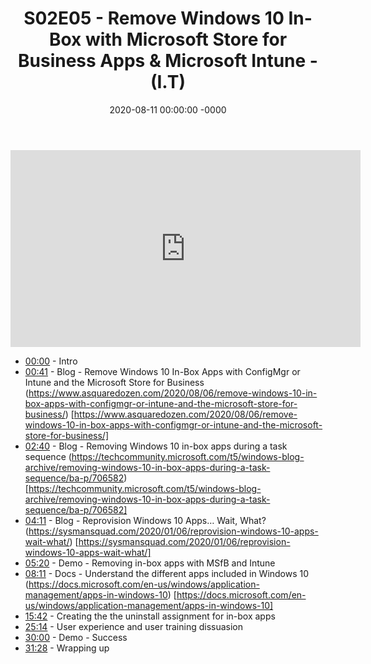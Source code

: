 ﻿---
layout: post
title: "S02E05 - Remove Windows 10 In-Box with Microsoft Store for Business Apps & Microsoft Intune - (I.T)"
date: 2020-08-11 00:00:00 -0000
categories:
---

<iframe loading="lazy" width="560" height="315" src="https://www.youtube.com/embed/isiPit7mJ-g" title="YouTube video player" frameborder="0" allow="accelerometer; autoplay; clipboard-write; encrypted-media; gyroscope; picture-in-picture" allowfullscreen></iframe>

* [00:00](https://www.youtube.com/watch?v=isiPit7mJ-g&t=0s) - Intro
* [00:41](https://www.youtube.com/watch?v=isiPit7mJ-g&t=41s) - Blog - Remove Windows 10 In-Box Apps with ConfigMgr or Intune and the Microsoft Store for Business
(https://www.asquaredozen.com/2020/08/06/remove-windows-10-in-box-apps-with-configmgr-or-intune-and-the-microsoft-store-for-business/) [https://www.asquaredozen.com/2020/08/06/remove-windows-10-in-box-apps-with-configmgr-or-intune-and-the-microsoft-store-for-business/]
* [02:40](https://www.youtube.com/watch?v=isiPit7mJ-g&t=160s) - Blog - Removing Windows 10 in-box apps during a task sequence
(https://techcommunity.microsoft.com/t5/windows-blog-archive/removing-windows-10-in-box-apps-during-a-task-sequence/ba-p/706582) [https://techcommunity.microsoft.com/t5/windows-blog-archive/removing-windows-10-in-box-apps-during-a-task-sequence/ba-p/706582]
* [04:11](https://www.youtube.com/watch?v=isiPit7mJ-g&t=251s) - Blog - Reprovision Windows 10 Apps… Wait, What?
(https://sysmansquad.com/2020/01/06/reprovision-windows-10-apps-wait-what/) [https://sysmansquad.com/2020/01/06/reprovision-windows-10-apps-wait-what/]
* [05:20](https://www.youtube.com/watch?v=isiPit7mJ-g&t=320s) - Demo - Removing in-box apps with MSfB and Intune
* [08:11](https://www.youtube.com/watch?v=isiPit7mJ-g&t=491s) - Docs - Understand the different apps included in Windows 10
(https://docs.microsoft.com/en-us/windows/application-management/apps-in-windows-10) [https://docs.microsoft.com/en-us/windows/application-management/apps-in-windows-10]
* [15:42](https://www.youtube.com/watch?v=isiPit7mJ-g&t=942s) - Creating the the uninstall assignment for in-box apps
* [25:14](https://www.youtube.com/watch?v=isiPit7mJ-g&t=1514s) - User experience and user training dissuasion
* [30:00](https://www.youtube.com/watch?v=isiPit7mJ-g&t=1800s) - Demo - Success
* [31:28](https://www.youtube.com/watch?v=isiPit7mJ-g&t=1888s) - Wrapping up

